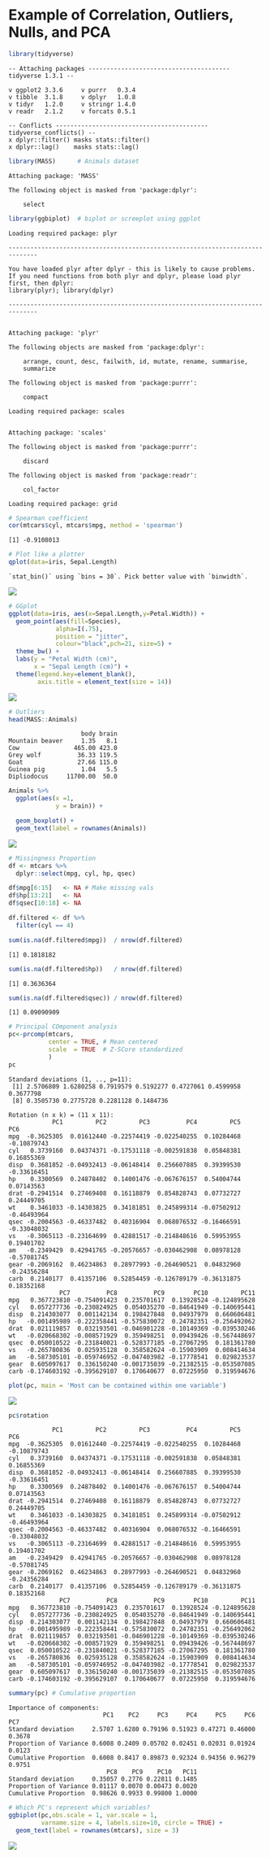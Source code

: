 Example of Correlation, Outliers, Nulls, and PCA
================

``` r
library(tidyverse) 
```

    -- Attaching packages --------------------------------------- tidyverse 1.3.1 --

    v ggplot2 3.3.6     v purrr   0.3.4
    v tibble  3.1.8     v dplyr   1.0.8
    v tidyr   1.2.0     v stringr 1.4.0
    v readr   2.1.2     v forcats 0.5.1

    -- Conflicts ------------------------------------------ tidyverse_conflicts() --
    x dplyr::filter() masks stats::filter()
    x dplyr::lag()    masks stats::lag()

``` r
library(MASS)      # Animals dataset
```


    Attaching package: 'MASS'

    The following object is masked from 'package:dplyr':

        select

``` r
library(ggbiplot)  # biplot or screeplot using ggplot
```

    Loading required package: plyr

    ------------------------------------------------------------------------------

    You have loaded plyr after dplyr - this is likely to cause problems.
    If you need functions from both plyr and dplyr, please load plyr first, then dplyr:
    library(plyr); library(dplyr)

    ------------------------------------------------------------------------------


    Attaching package: 'plyr'

    The following objects are masked from 'package:dplyr':

        arrange, count, desc, failwith, id, mutate, rename, summarise,
        summarize

    The following object is masked from 'package:purrr':

        compact

    Loading required package: scales


    Attaching package: 'scales'

    The following object is masked from 'package:purrr':

        discard

    The following object is masked from 'package:readr':

        col_factor

    Loading required package: grid

``` r
# Spearman coefficient
cor(mtcars$cyl, mtcars$mpg, method = 'spearman')
```

    [1] -0.9108013

``` r
# Plot like a plotter
qplot(data=iris, Sepal.Length)
```

    `stat_bin()` using `bins = 30`. Pick better value with `binwidth`.

![](README_files/figure-gfm/unnamed-chunk-2-1.png)

``` r
# GGplot
ggplot(data=iris, aes(x=Sepal.Length,y=Petal.Width)) + 
  geom_point(aes(fill=Species), 
             alpha=I(.75),                               
             position = "jitter",                        
             colour="black",pch=21, size=5) +
  theme_bw() +
  labs(y = "Petal Width (cm)",
       x = "Sepal Length (cm)") +
  theme(legend.key=element_blank(),
        axis.title = element_text(size = 14))
```

![](README_files/figure-gfm/unnamed-chunk-2-2.png)

``` r
# Outliers
head(MASS::Animals)
```

                        body brain
    Mountain beaver     1.35   8.1
    Cow               465.00 423.0
    Grey wolf          36.33 119.5
    Goat               27.66 115.0
    Guinea pig          1.04   5.5
    Dipliodocus     11700.00  50.0

``` r
Animals %>%
  ggplot(aes(x =1,
             y = brain)) +

  geom_boxplot() +
  geom_text(label = rownames(Animals))
```

![](README_files/figure-gfm/unnamed-chunk-2-3.png)

``` r
# Missingness Proportion
df <- mtcars %>%
  dplyr::select(mpg, cyl, hp, qsec)

df$mpg[6:15]   <- NA # Make missing vals
df$hp[13:21]   <- NA 
df$qsec[10:18] <- NA

df.filtered <- df %>%
  filter(cyl == 4)

sum(is.na(df.filtered$mpg))  / nrow(df.filtered)
```

    [1] 0.1818182

``` r
sum(is.na(df.filtered$hp))   / nrow(df.filtered)
```

    [1] 0.3636364

``` r
sum(is.na(df.filtered$qsec)) / nrow(df.filtered)
```

    [1] 0.09090909

``` r
# Principal COmponent analysis
pc<-prcomp(mtcars,
           center = TRUE, # Mean centered  
           scale  = TRUE  # Z-SCore standardized
           )
pc
```

    Standard deviations (1, .., p=11):
     [1] 2.5706809 1.6280258 0.7919579 0.5192277 0.4727061 0.4599958 0.3677798
     [8] 0.3505730 0.2775728 0.2281128 0.1484736

    Rotation (n x k) = (11 x 11):
                PC1         PC2         PC3          PC4         PC5         PC6
    mpg  -0.3625305  0.01612440 -0.22574419 -0.022540255  0.10284468 -0.10879743
    cyl   0.3739160  0.04374371 -0.17531118 -0.002591838  0.05848381  0.16855369
    disp  0.3681852 -0.04932413 -0.06148414  0.256607885  0.39399530 -0.33616451
    hp    0.3300569  0.24878402  0.14001476 -0.067676157  0.54004744  0.07143563
    drat -0.2941514  0.27469408  0.16118879  0.854828743  0.07732727  0.24449705
    wt    0.3461033 -0.14303825  0.34181851  0.245899314 -0.07502912 -0.46493964
    qsec -0.2004563 -0.46337482  0.40316904  0.068076532 -0.16466591 -0.33048032
    vs   -0.3065113 -0.23164699  0.42881517 -0.214848616  0.59953955  0.19401702
    am   -0.2349429  0.42941765 -0.20576657 -0.030462908  0.08978128 -0.57081745
    gear -0.2069162  0.46234863  0.28977993 -0.264690521  0.04832960 -0.24356284
    carb  0.2140177  0.41357106  0.52854459 -0.126789179 -0.36131875  0.18352168
                  PC7          PC8          PC9        PC10         PC11
    mpg   0.367723810 -0.754091423  0.235701617  0.13928524 -0.124895628
    cyl   0.057277736 -0.230824925  0.054035270 -0.84641949 -0.140695441
    disp  0.214303077  0.001142134  0.198427848  0.04937979  0.660606481
    hp   -0.001495989 -0.222358441 -0.575830072  0.24782351 -0.256492062
    drat  0.021119857  0.032193501 -0.046901228 -0.10149369 -0.039530246
    wt   -0.020668302 -0.008571929  0.359498251  0.09439426 -0.567448697
    qsec  0.050010522 -0.231840021 -0.528377185 -0.27067295  0.181361780
    vs   -0.265780836  0.025935128  0.358582624 -0.15903909  0.008414634
    am   -0.587305101 -0.059746952 -0.047403982 -0.17778541  0.029823537
    gear  0.605097617  0.336150240 -0.001735039 -0.21382515 -0.053507085
    carb -0.174603192 -0.395629107  0.170640677  0.07225950  0.319594676

``` r
plot(pc, main = 'Most can be contained within one variable')
```

![](README_files/figure-gfm/unnamed-chunk-2-4.png)

``` r
pc$rotation
```

                PC1         PC2         PC3          PC4         PC5         PC6
    mpg  -0.3625305  0.01612440 -0.22574419 -0.022540255  0.10284468 -0.10879743
    cyl   0.3739160  0.04374371 -0.17531118 -0.002591838  0.05848381  0.16855369
    disp  0.3681852 -0.04932413 -0.06148414  0.256607885  0.39399530 -0.33616451
    hp    0.3300569  0.24878402  0.14001476 -0.067676157  0.54004744  0.07143563
    drat -0.2941514  0.27469408  0.16118879  0.854828743  0.07732727  0.24449705
    wt    0.3461033 -0.14303825  0.34181851  0.245899314 -0.07502912 -0.46493964
    qsec -0.2004563 -0.46337482  0.40316904  0.068076532 -0.16466591 -0.33048032
    vs   -0.3065113 -0.23164699  0.42881517 -0.214848616  0.59953955  0.19401702
    am   -0.2349429  0.42941765 -0.20576657 -0.030462908  0.08978128 -0.57081745
    gear -0.2069162  0.46234863  0.28977993 -0.264690521  0.04832960 -0.24356284
    carb  0.2140177  0.41357106  0.52854459 -0.126789179 -0.36131875  0.18352168
                  PC7          PC8          PC9        PC10         PC11
    mpg   0.367723810 -0.754091423  0.235701617  0.13928524 -0.124895628
    cyl   0.057277736 -0.230824925  0.054035270 -0.84641949 -0.140695441
    disp  0.214303077  0.001142134  0.198427848  0.04937979  0.660606481
    hp   -0.001495989 -0.222358441 -0.575830072  0.24782351 -0.256492062
    drat  0.021119857  0.032193501 -0.046901228 -0.10149369 -0.039530246
    wt   -0.020668302 -0.008571929  0.359498251  0.09439426 -0.567448697
    qsec  0.050010522 -0.231840021 -0.528377185 -0.27067295  0.181361780
    vs   -0.265780836  0.025935128  0.358582624 -0.15903909  0.008414634
    am   -0.587305101 -0.059746952 -0.047403982 -0.17778541  0.029823537
    gear  0.605097617  0.336150240 -0.001735039 -0.21382515 -0.053507085
    carb -0.174603192 -0.395629107  0.170640677  0.07225950  0.319594676

``` r
summary(pc) # Cumulative proportion
```

    Importance of components:
                              PC1    PC2     PC3     PC4     PC5     PC6    PC7
    Standard deviation     2.5707 1.6280 0.79196 0.51923 0.47271 0.46000 0.3678
    Proportion of Variance 0.6008 0.2409 0.05702 0.02451 0.02031 0.01924 0.0123
    Cumulative Proportion  0.6008 0.8417 0.89873 0.92324 0.94356 0.96279 0.9751
                               PC8    PC9    PC10   PC11
    Standard deviation     0.35057 0.2776 0.22811 0.1485
    Proportion of Variance 0.01117 0.0070 0.00473 0.0020
    Cumulative Proportion  0.98626 0.9933 0.99800 1.0000

``` r
# Which PC's represent which variables?
ggbiplot(pc,obs.scale = 1, var.scale = 1, 
         varname.size = 4, labels.size=10, circle = TRUE) +
  geom_text(label = rownames(mtcars), size = 3)
```

![](README_files/figure-gfm/unnamed-chunk-2-5.png)
